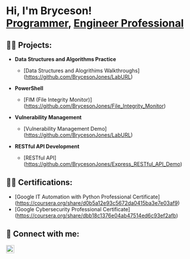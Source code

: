 <h1>Hi, I'm Bryceson! <br/><a href="https://github.com/BrycesonJones">Programmer</a>, <a href="https://www.linkedin.com/in/brycesonjones/">Engineer Professional</a>

<h2>👨‍💻 Projects:</h2>

- <b>Data Structures and Algorithms Practice</b>
  - [Data Structures and Alogrithims Walkthroughs] (https://github.com/BrycesonJones/LabURL)

- <b>PowerShell</b>
  - [FIM (File Integrity Monitor)] (https://github.com/BrycesonJones/File_Integrity_Monitor)

- <b>Vulnerability Management</b>
  - [Vulnerability Management Demo] (https://github.com/BrycesonJones/LabURL)

- <b>RESTful API Development</b>
  - [RESTful API] (https://github.com/BrycesonJones/Express_RESTful_API_Demo)

<h2>👨‍💻 Certifications:</h2>

- [Google IT Automation with Python Professional Certificate] (https://coursera.org/share/d0b5a12e93c5672da0415ba3e7e03af9)
- [Google Cybersecurity Professional Certificate] (https://coursera.org/share/dbb18c1376e04ab47514ed6c93ef2afb)

<h2> 🤳 Connect with me:</h2>

[<img align="left" alt="BrycesonJones | LinkedIn" width="22px" src="https://cdn.jsdelivr.net/npm/simple-icons@v3/icons/linkedin.svg" />][linkedin]

[linkedin]: https://linkedin.com/in/brycesonjones
<!--
**BrycesonJones/BrycesonJones** is a ✨ _special_ ✨ repository because its `README.md` (this file) appears on your GitHub profile.


-->
